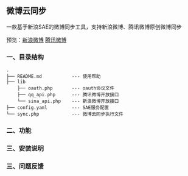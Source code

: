 ## 微博云同步

一款基于新浪SAE的微博同步工具，支持新浪微博、腾讯微博原创微博同步

预览：[新浪微博](http://weibo.com/nipao)
	  [腾讯微博](http://t.qq.com/xiangjianfeng)

### 一、目录结构    
    .
    ├── README.md           --- 使用帮助
    ├── lib              
		├── oauth.php       --- oauth协议文件    	
		├── qq_api.php      --- 腾讯微博开放接口
		└── sina_api.php    --- 新浪微博开放接口    	
    ├── config.yaml         --- SAE服务配置
    └── sync.php			--- 微博云同步执行文件


### 二、功能

### 三、安装说明

### 三、问题反馈